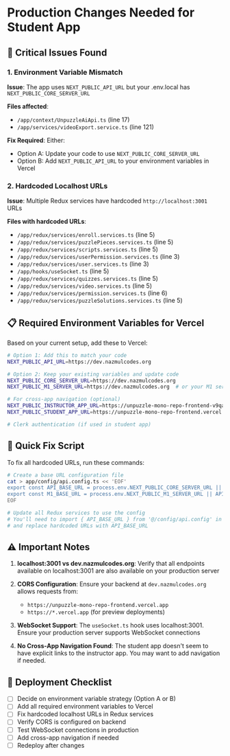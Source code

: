# Production Changes Needed for Student App

## 🚨 Critical Issues Found

### 1. Environment Variable Mismatch
**Issue**: The app uses `NEXT_PUBLIC_API_URL` but your .env.local has `NEXT_PUBLIC_CORE_SERVER_URL`

**Files affected**:
- `/app/context/UnpuzzleAiApi.ts` (line 17)
- `/app/services/videoExport.service.ts` (line 121)

**Fix Required**: Either:
- Option A: Update your code to use `NEXT_PUBLIC_CORE_SERVER_URL`
- Option B: Add `NEXT_PUBLIC_API_URL` to your environment variables in Vercel

### 2. Hardcoded Localhost URLs
**Issue**: Multiple Redux services have hardcoded `http://localhost:3001` URLs

**Files with hardcoded URLs**:
- `/app/redux/services/enroll.services.ts` (line 5)
- `/app/redux/services/puzzlePieces.services.ts` (line 5)
- `/app/redux/services/scripts.services.ts` (line 5)
- `/app/redux/services/userPermission.services.ts` (line 3)
- `/app/redux/services/user.services.ts` (line 3)
- `/app/hooks/useSocket.ts` (line 5)
- `/app/redux/services/quizzes.services.ts` (line 5)
- `/app/redux/services/video.services.ts` (line 5)
- `/app/redux/services/permission.services.ts` (line 6)
- `/app/redux/services/puzzleSolutions.services.ts` (line 5)

## 📋 Required Environment Variables for Vercel

Based on your current setup, add these to Vercel:

```bash
# Option 1: Add this to match your code
NEXT_PUBLIC_API_URL=https://dev.nazmulcodes.org

# Option 2: Keep your existing variables and update code
NEXT_PUBLIC_CORE_SERVER_URL=https://dev.nazmulcodes.org
NEXT_PUBLIC_M1_SERVER_URL=https://dev.nazmulcodes.org  # or your M1 server URL

# For cross-app navigation (optional)
NEXT_PUBLIC_INSTRUCTOR_APP_URL=https://unpuzzle-mono-repo-frontend-v9qa-mceveraj4.vercel.app
NEXT_PUBLIC_STUDENT_APP_URL=https://unpuzzle-mono-repo-frontend.vercel.app

# Clerk authentication (if used in student app)
```

## 🔧 Quick Fix Script

To fix all hardcoded URLs, run these commands:

```bash
# Create a base URL configuration file
cat > app/config/api.config.ts << 'EOF'
export const API_BASE_URL = process.env.NEXT_PUBLIC_CORE_SERVER_URL || process.env.NEXT_PUBLIC_API_URL || 'https://dev.nazmulcodes.org';
export const M1_BASE_URL = process.env.NEXT_PUBLIC_M1_SERVER_URL || API_BASE_URL;
EOF

# Update all Redux services to use the config
# You'll need to import { API_BASE_URL } from '@/config/api.config' in each service
# and replace hardcoded URLs with API_BASE_URL
```

## ⚠️ Important Notes

1. **localhost:3001 vs dev.nazmulcodes.org**: Verify that all endpoints available on localhost:3001 are also available on your production server

2. **CORS Configuration**: Ensure your backend at `dev.nazmulcodes.org` allows requests from:
   - `https://unpuzzle-mono-repo-frontend.vercel.app`
   - `https://*.vercel.app` (for preview deployments)

3. **WebSocket Support**: The `useSocket.ts` hook uses localhost:3001. Ensure your production server supports WebSocket connections

4. **No Cross-App Navigation Found**: The student app doesn't seem to have explicit links to the instructor app. You may want to add navigation if needed.

## 🚀 Deployment Checklist

- [ ] Decide on environment variable strategy (Option A or B)
- [ ] Add all required environment variables to Vercel
- [ ] Fix hardcoded localhost URLs in Redux services
- [ ] Verify CORS is configured on backend
- [ ] Test WebSocket connections in production
- [ ] Add cross-app navigation if needed
- [ ] Redeploy after changes